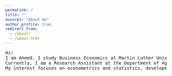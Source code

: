 ```yaml
---
permalink: /
title: ""
excerpt: "About me"
author_profile: true
redirect_from: 
  - /about/
  - /about.html
---
```


<pre>
Hi!
I am Ahmed. I study Business Economics at Martin Luther University Halle-Wittenberg. I wrote my thesis about the effectiveness of carbon taxation in reducing carbon dioxide emissions in the transport sector. 
Currently, I am a Research Assistant at the Department of Agricultural Markets, at the Leibniz Institute of Agricultural Development in Transition Economies (IAMO) in Halle. 
My interest focuses on econometrics and statistics, development and environmental economics, finance, market research, data science, and machine learning.
</pre>

